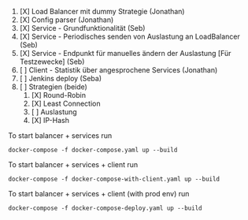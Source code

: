 1. [X] Load Balancer mit dummy Strategie (Jonathan)
2. [X] Config parser (Jonathan)
3. [X] Service - Grundfunktionalität (Seb)
4. [X] Service - Periodisches senden von Auslastung an LoadBalancer (Seb)
5. [X] Service - Endpunkt für manuelles ändern der Auslastung [Für Testzewecke] (Seb)
6. [ ] Client - Statistik über angesprochene Services (Jonathan)
7. [ ] Jenkins deploy (Seba)
8. [ ] Strategien (beide)
    1. [X] Round-Robin
    2. [X] Least Connection
    3. [ ] Auslastung
    4. [X] IP-Hash


To start balancer + services run
```
docker-compose -f docker-compose.yaml up --build
```

To start balancer + services + client run
```
docker-compose -f docker-compose-with-client.yaml up --build
```

To start balancer + services + client (with prod env) run
```
docker-compose -f docker-compose-deploy.yaml up --build
```
